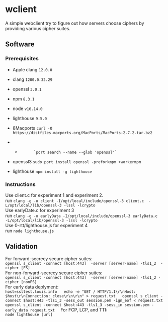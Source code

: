 # wclient

A simple webclient try to figure out how servers choose ciphers by providing various cipher suites.
## Software
### Prerequisites
* Apple clang `12.0.0` 
* clang `1200.0.32.29`  
* openssl `3.0.1`  
* npm `8.3.1`  
* node `v16.14.0`  
* lighthouse `9.5.0`  

* 8Macports    `curl -O https://distfiles.macports.org/MacPorts/MacPorts-2.7.2.tar.bz2`  
* *           `port search --name --glob 'openssl'`  
* openssl3    `sudo port install openssl -preforkmpm +workermpm`  
* lighthouse  `npm install -g lighthouse`  

### Instructions

Use client.c for experiment 1 and experiment 2.  
    run `clang -g -o client -I/opt/local/include/openssl-3 client.c  -L/opt/local/lib/openssl-3 -lssl -lcrypto`  
Use earlyDate.c for experiment 3   
    run `clang -g -o earlyData -I/opt/local/include/openssl-3 earlyData.c  -L/opt/local/lib/openssl-3 -lssl -lcrypto`  
Use 0-rtt/lighthouse.js for experiment 4  
    run `node lighthouse.js`   

## Validation
For forward-secrecy secure cipher suites:   
    `openssl s_client -connect [host:443]  -server [server-name] -tls1_2  -cipher [FS]`  
For non-forward-secrecy secure cipher suites:  
    `openssl s_client -connect [host:443]  -server [server-name] -tls1_2 -cipher [nonFS]`  
For early data deplyment:  
    ```
    host=ssltest.louis.info  
    echo -e "GET / HTTP/1.1\r\nHost: $host\r\nConnection: close\r\n\r\n" > request.txt  
    openssl s_client -connect $host:443 -tls1_3 -sess_out session.pem -ign_eof < request.txt  
    openssl s_client -connect $host:443 -tls1_3 -sess_in session.pem -early_data request.txt  
    ```
For FCP, LCP, and TTI:  
    `node lighthouse [url]`  



